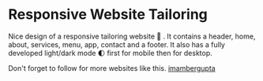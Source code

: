 # Responsive Website Tailoring

Nice design of a responsive tailoring website 🥗 . It contains a header, home, about, services, menu, app, contact and a footer. It also has a fully developed light/dark mode 🌓 first for mobile then for desktop.

Don't forget to follow for more websites like this.
[imambergupta](instagram)
